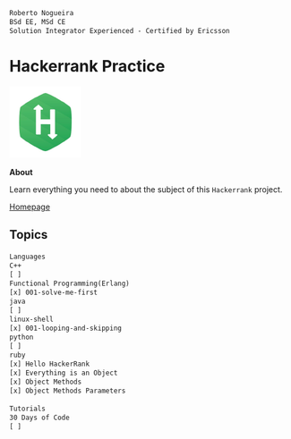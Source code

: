 ```
Roberto Nogueira  
BSd EE, MSd CE
Solution Integrator Experienced - Certified by Ericsson
```
# Hackerrank Practice

![hackerrank image](images/hackerrank.png)

**About**

Learn everything you need to about the subject of this `Hackerrank` project.

[Homepage](https://hackerrank.com)

## Topics
```
Languages
C++
[ ]
Functional Programming(Erlang)
[x] 001-solve-me-first
java
[ ]
linux-shell
[x] 001-looping-and-skipping
python
[ ]
ruby
[x] Hello HackerRank
[x] Everything is an Object
[x] Object Methods
[x] Object Methods Parameters

Tutorials
30 Days of Code
[ ]
```
